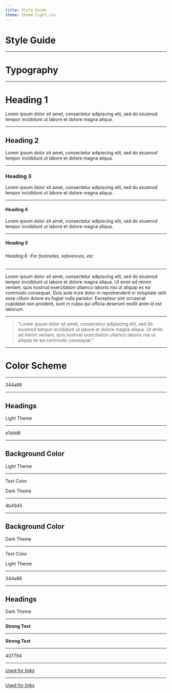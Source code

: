 ```yaml
---
title: Style Guide
theme: theme-light.css
---
```


<!-- .slide: id="title-slide" -->

# Style Guide

---

<!-- .slide: id="typography" -->

# Typography

------

# Heading 1

Lorem ipsum dolor sit amet, consectetur adipiscing elit, sed do eiusmod tempor incididunt ut labore et dolore magna aliqua.

------

## Heading 2

Lorem ipsum dolor sit amet, consectetur adipiscing elit, sed do eiusmod tempor incididunt ut labore et dolore magna aliqua.

------

### Heading 3

Lorem ipsum dolor sit amet, consectetur adipiscing elit, sed do eiusmod tempor incididunt ut labore et dolore magna aliqua.

------

#### Heading 4

Lorem ipsum dolor sit amet, consectetur adipiscing elit, sed do eiusmod tempor incididunt ut labore et dolore magna aliqua.

------

##### Heading 5

###### Heading 6 -For footnotes, references, etc

------

Lorem ipsum dolor sit amet, consectetur adipiscing elit, sed do eiusmod tempor incididunt ut labore et dolore magna aliqua. Ut enim ad minim veniam, quis nostrud exercitation ullamco laboris nisi ut aliquip ex ea commodo consequat. Duis aute irure dolor in reprehenderit in voluptate velit esse cillum dolore eu fugiat nulla pariatur. Excepteur sint occaecat cupidatat non proident, sunt in culpa qui officia deserunt mollit anim id est laborum.

------

> "Lorem ipsum dolor sit amet, consectetur adipiscing elit, sed do eiusmod tempor incididunt ut labore et dolore magna aliqua. Ut enim ad minim veniam, quis nostrud exercitation ullamco laboris nisi ut aliquip ex ea commodo consequat."

---

<!-- .slide: id="color-scheme" -->

# Color Scheme

---


<!-- .slide: id="color1" data-background-color="#344a86" -->

344a86

------

## Headings

Light Theme

---

<!-- .slide: id="color2" data-background-color="#e1ddd6" -->

e1ddd6

------

## Background Color

Light Theme

------

<!-- .slide: data-background-color="#4b4945" -->

Text Color

Dark Theme

---

<!-- .slide: id="color3" data-background-color="#4b4945" -->

4b4945

------

<!-- .slide: data-background-color="#4b4945" -->

## Background Color

Dark Theme

------

Text Color

Light Theme

---

<!-- .slide: id="color4" data-background-color="#c2964b" -->

344a86

------

<!-- .slide: data-background-color="#4b4945" -->

## Headings

Dark Theme

------

**Strong Text**

------

<!-- .slide: data-background-color="#4b4945" -->

**Strong Text**

---

<!-- .slide: id="color5" data-background-color="#407794" -->

407794

------

[Used for links](#)

------

<!-- .slide: data-background-color="#4b4945" -->

[Used for links](#)
